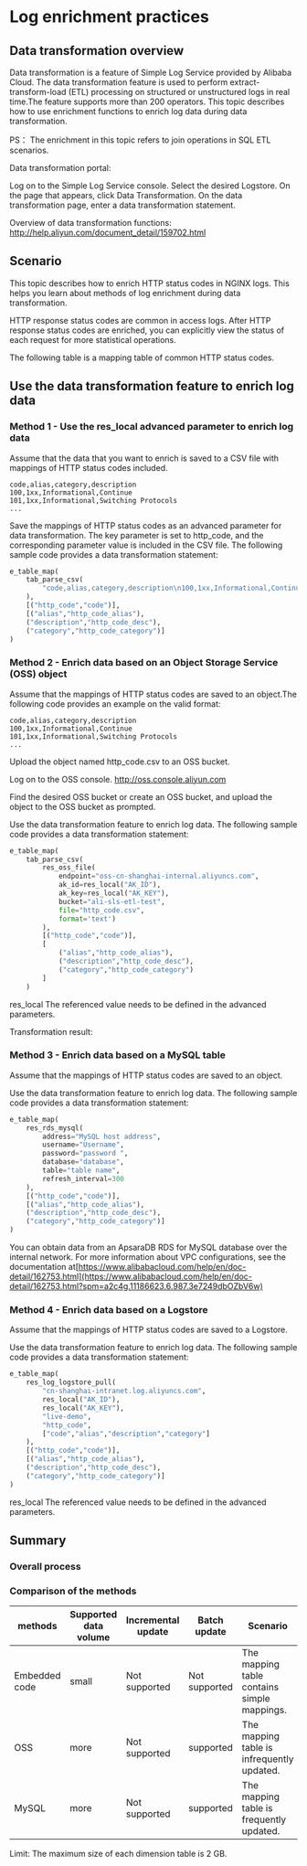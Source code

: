 # Log enrichment practices

## Data transformation overview

Data transformation is a feature of Simple Log Service provided by Alibaba Cloud. The data transformation feature is used to perform extract-transform-load (ETL) processing on structured or unstructured logs in real time.The feature supports more than 200 operators. This topic describes how to use enrichment functions to enrich log data during data transformation.

PS： The enrichment in this topic refers to join operations in SQL ETL scenarios.


Data transformation portal:

Log on to the Simple Log Service console. Select the desired Logstore. On the page that appears, click Data Transformation. On the data transformation page, enter a data transformation statement.


Overview of data transformation functions: http://help.aliyun.com/document_detail/159702.html

## Scenario

This topic describes how to enrich HTTP status codes in NGINX logs. This helps you learn about methods of log enrichment during data transformation.

HTTP response status codes are common in access logs. After HTTP response status codes are enriched, you can explicitly view the status of each request for more statistical operations.


The following table is a mapping table of common HTTP status codes.


## Use the data transformation feature to enrich log data

### Method 1 - Use the res_local advanced parameter to enrich log data

Assume that the data that you want to enrich is saved to a CSV file with mappings of HTTP status codes included.

```
code,alias,category,description
100,1xx,Informational,Continue
101,1xx,Informational,Switching Protocols
...
```

Save the mappings of HTTP status codes as an advanced parameter for data transformation. The key parameter is set to http_code, and the corresponding parameter value is included in the CSV file. The following sample code provides a data transformation statement:

```python
e_table_map(
	tab_parse_csv(
		"code,alias,category,description\n100,1xx,Informational,Continue\n101,1xx,Informational,Switching Protocols\n102,1xx,Informational,Processing (WebDAV)\n200,2xx,Success,OK\n201,2xx,Success,Created\n202,2xx,Success,Accepted\n203,2xx,Success,Non-Authoritative Information\n204,2xx,Success,No Content\n205,2xx,Success,Reset Content\n206,2xx,Success,Partial Content\n207,2xx,Success,Multi-Status (WebDAV)\n208,2xx,Success,Already Reported (WebDAV)\n226,2xx,Success,IM Used\n300,3xx,Redirection,Multiple Choices\n301,3xx,Redirection,Moved Permanently\n302,3xx,Redirection,Found\n303,3xx,Redirection,See Other\n304,3xx,Redirection,Not Modified\n305,3xx,Redirection,Use Proxy\n306,3xx,Redirection,(Unused)\n307,3xx,Redirection,Temporary Redirect\n308,3xx,Redirection,Permanent Redirect (experimental)\n400,4xx,Client Error,Bad Request\n401,4xx,Client Error,Unauthorized\n402,4xx,Client Error,Payment Required\n403,4xx,Client Error,Forbidden\n404,4xx,Client Error,Not Found\n405,4xx,Client Error,Method Not Allowed\n406,4xx,Client Error,Not Acceptable\n407,4xx,Client Error,Proxy Authentication Required\n408,4xx,Client Error,Request Timeout\n409,4xx,Client Error,Conflict\n410,4xx,Client Error,Gone\n411,4xx,Client Error,Length Required\n412,4xx,Client Error,Precondition Failed\n413,4xx,Client Error,Request Entity Too Large\n414,4xx,Client Error,Request-URI Too Long\n415,4xx,Client Error,Unsupported Media Type\n416,4xx,Client Error,Requested Range Not Satisfiable\n417,4xx,Client Error,Expectation Failed\n418,4xx,Client Error,I'm a teapot (RFC 2324)\n420,4xx,Client Error,Enhance Your Calm (Twitter)\n422,4xx,Client Error,Unprocessable Entity (WebDAV)\n423,4xx,Client Error,Locked (WebDAV)\n424,4xx,Client Error,Failed Dependency (WebDAV)\n425,4xx,Client Error,Reserved for WebDAV\n426,4xx,Client Error,Upgrade Required\n428,4xx,Client Error,Precondition Required\n429,4xx,Client Error,Too Many Requests\n431,4xx,Client Error,Request Header Fields Too Large\n444,4xx,Client Error,No Response (Nginx)\n449,4xx,Client Error,Retry With (Microsoft)\n450,4xx,Client Error,Blocked by Windows Parental Controls (Microsoft)\n451,4xx,Client Error,Unavailable For Legal Reasons\n499,4xx,Client Error,Client Closed Request (Nginx)\n500,5xx,Server Error,Internal Server Error\n501,5xx,Server Error,Not Implemented\n502,5xx,Server Error,Bad Gateway\n503,5xx,Server Error,Service Unavailable\n504,5xx,Server Error,Gateway Timeout\n505,5xx,Server Error,HTTP Version Not Supported\n506,5xx,Server Error,Variant Also Negotiates (Experimental)\n507,5xx,Server Error,Insufficient Storage (WebDAV)\n508,5xx,Server Error,Loop Detected (WebDAV)\n509,5xx,Server Error,Bandwidth Limit Exceeded (Apache)\n510,5xx,Server Error,Not Extended\n511,5xx,Server Error,Network Authentication Required\n598,5xx,Server Error,Network read timeout error\n599,5xx,Server Error,Network connect timeout error\n"
	),
	[("http_code","code")],
	[("alias","http_code_alias"),
	("description","http_code_desc"),
	("category","http_code_category")]
)
```

### Method 2 - Enrich data based on an Object Storage Service (OSS) object

Assume that the mappings of HTTP status codes are saved to an object.The following code provides an example on the valid format:

```
code,alias,category,description
100,1xx,Informational,Continue
101,1xx,Informational,Switching Protocols
...
```

Upload the object named http_code.csv to an OSS bucket.

Log on to the OSS console. http://oss.console.aliyun.com

Find the desired OSS bucket or create an OSS bucket, and upload the object to the OSS bucket as prompted.

Use the data transformation feature to enrich log data. The following sample code provides a data transformation statement:

```python
e_table_map(
    tab_parse_csv(
		res_oss_file(
			endpoint="oss-cn-shanghai-internal.aliyuncs.com",
			ak_id=res_local("AK_ID"),
			ak_key=res_local("AK_KEY"),
			bucket="ali-sls-etl-test",
			file="http_code.csv",
			format='text')
		),
		[("http_code","code")],
		[
			("alias","http_code_alias"),
			("description","http_code_desc"),
			("category","http_code_category")
		]
	)
```

res_local The referenced value needs to be defined in the advanced parameters.

Transformation result:

### Method 3 - Enrich data based on a MySQL table

Assume that the mappings of HTTP status codes are saved to an object.

Use the data transformation feature to enrich log data. The following sample code provides a data transformation statement:

```python
e_table_map(
	res_rds_mysql(
		address="MySQL host address",
		username="Username",
		password="password ",
        database="database",
		table="table name",
		refresh_interval=300
	),
	[("http_code","code")],
	[("alias","http_code_alias"),
	("description","http_code_desc"),
	("category","http_code_category")]
)
```

You can obtain data from an ApsaraDB RDS for MySQL database over the internal network. For more information about VPC configurations, see the documentation at[https://www.alibabacloud.com/help/en/doc-detail/162753.html](https://www.alibabacloud.com/help/en/doc-detail/162753.html?spm=a2c4g.11186623.6.987.3e7249dbOZbV6w)

### Method 4 - Enrich data based on a Logstore

Assume that the mappings of HTTP status codes are saved to a Logstore.

Use the data transformation feature to enrich log data. The following sample code provides a data transformation statement:

```python
e_table_map(
	res_log_logstore_pull(
		"cn-shanghai-intranet.log.aliyuncs.com",
        res_local("AK_ID"),
		res_local("AK_KEY"),
		"live-demo",
		"http_code",
        ["code","alias","description","category"]
	),
	[("http_code","code")],
	[("alias","http_code_alias"),
	("description","http_code_desc"),
	("category","http_code_category")]
)
```

res_local The referenced value needs to be defined in the advanced parameters.

## Summary

### Overall process

### Comparison of the methods

| methods       | Supported data volume | Incremental update | Batch update  | Scenario                                    |
| ------------- | --------------------- | ------------------ | ------------- | ------------------------------------------- |
| Embedded code | small                 | Not supported      | Not supported | The mapping table contains simple mappings. |
| OSS           | more                  | Not supported      | supported     | The mapping table is infrequently updated.  |
| MySQL         | more                  | Not supported      | supported     | The mapping table is frequently updated.    |

Limit: The maximum size of each dimension table is 2 GB.
